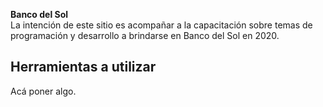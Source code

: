 <style>
.page-header {
    padding-bottom: 50px;
    padding-top: 50px;
}
</style>

**Banco del Sol**  
La intención de este sitio es acompañar a la capacitación sobre temas de programación y desarrollo a brindarse en Banco del Sol en 2020.


## Herramientas a utilizar
Acá poner algo.

